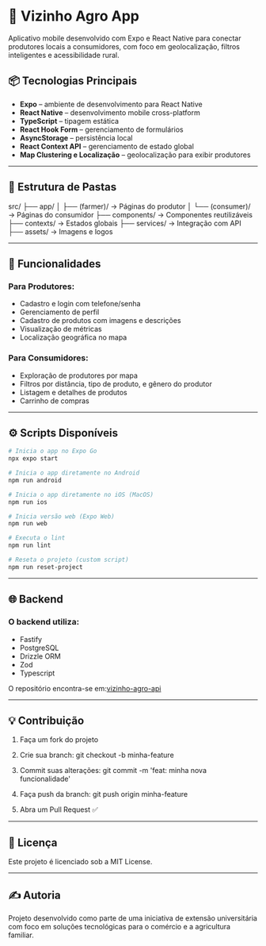 # 📱 Vizinho Agro App

Aplicativo mobile desenvolvido com Expo e React Native para conectar produtores locais a consumidores, com foco em geolocalização, filtros inteligentes e acessibilidade rural.

## 📦 Tecnologias Principais

- **Expo** – ambiente de desenvolvimento para React Native
- **React Native** – desenvolvimento mobile cross-platform
- **TypeScript** – tipagem estática
- **React Hook Form** – gerenciamento de formulários
- **AsyncStorage** – persistência local
- **React Context API** – gerenciamento de estado global
- **Map Clustering e Localização** – geolocalização para exibir produtores

---

## 📁 Estrutura de Pastas

src/
├── app/
│ ├── (farmer)/ → Páginas do produtor
│ └── (consumer)/ → Páginas do consumidor
├── components/ → Componentes reutilizáveis
├── contexts/ → Estados globais
├── services/ → Integração com API
├── assets/ → Imagens e logos

---

## 🚀 Funcionalidades

### Para Produtores:
- Cadastro e login com telefone/senha
- Gerenciamento de perfil
- Cadastro de produtos com imagens e descrições
- Visualização de métricas
- Localização geográfica no mapa

### Para Consumidores:
- Exploração de produtores por mapa
- Filtros por distância, tipo de produto, e gênero do produtor
- Listagem e detalhes de produtos
- Carrinho de compras

---

## ⚙️ Scripts Disponíveis

```bash
# Inicia o app no Expo Go
npx expo start

# Inicia o app diretamente no Android
npm run android

# Inicia o app diretamente no iOS (MacOS)
npm run ios

# Inicia versão web (Expo Web)
npm run web

# Executa o lint
npm run lint

# Reseta o projeto (custom script)
npm run reset-project

```
---
## 🌐 Backend

### O backend utiliza:
- Fastify
- PostgreSQL
- Drizzle ORM
- Zod
- Typescript

O repositório encontra-se em:[vizinho-agro-api](https://github.com/jefferson-gbarbosa/vizinho-agro-api)

---

## 💡 Contribuição

1. Faça um fork do projeto

2. Crie sua branch: git checkout -b minha-feature

3. Commit suas alterações: git commit -m 'feat: minha nova funcionalidade'

4. Faça push da branch: git push origin minha-feature

5. Abra um Pull Request ✅

---

## 📜 Licença

Este projeto é licenciado sob a MIT License.

---

## ✍️ Autoria

Projeto desenvolvido como parte de uma iniciativa de extensão universitária com foco em soluções tecnológicas para o comércio e a agricultura familiar.